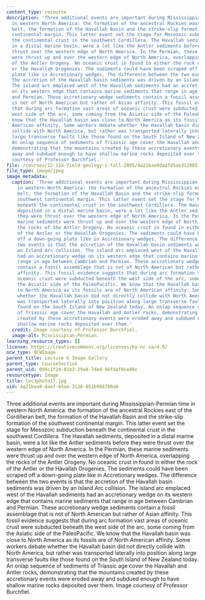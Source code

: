 ```yaml
---
content_type: resource
description: 'Three additional events are important during Mississippian-Permian time
  in western North America: the formation of the ancestral Rockies east of the Cordilleran
  belt, the formation of the Havallah Basin and the strike-slip formation of the southwest
  continental margin. This latter event set the stage for Mesozoic subduction beneath
  the continental crust in the southwest Cordillera. The Havallah sediments, deposited
  in a distal marine basin, were a lot like the Antler sediments before they were
  thrust over the western edge of North America. In the Permian, these marine sediments
  were thrust up and over the western edge of North America, overlapping the rocks
  of the Antler Orogeny. No oceanic crust in found in either the rock of the Antler
  or the Havallah Orogenies. The sediments could have been scraped off a down-going
  plate like in Accretionary wedges. The difference between the two events is that
  the accretion of the Havallah basin sediments was driven by an Island Arc collision.
  The island arc emplaced west of the Havallah sediments had an accretionary wedge
  on its western edge that contains marine sediments that range in age between Cambrian
  and Permian. These accretionary wedge sediments contain a fossil assemblage that
  is not of North American but rather of Asian affinity. This fossil evidence suggests
  that during arc formation vast areas of oceanic crust were subducted beneath the
  west side of the arc, some coming from the Asiatic side of the PaleoPacific. We
  know that the Havallah basin was close to North America as its fossils are of North
  American affinity. Some workers debate whether the Havallah basin did not directly
  collide with North America, but rather was transported laterally into position along
  large transverse faults like those found on the South Island of New Zealand today.
  An onlap sequence of sediments of Triassic age cover the Havallah and Antler rocks,
  demonstrating that the mountains created by these accretionary events were eroded
  away and subdued enough to have shallow marine rocks deposited over them. Image
  courtesy of Professor Burchfiel.'
file: /courses/12-114-field-geology-i-fall-2005/4a21baa9daaf85ae3128851b9887b9a0_lec3photo17.jpg
file_type: image/jpeg
image_metadata:
  caption: 'Three additional events are important during Mississippian-Permian time
    in western North America: the formation of the ancestral Rockies east of the Cordilleran
    belt, the formation of the Havallah Basin and the strike-slip formation of the
    southwest continental margin. This latter event set the stage for Mesozoic subduction
    beneath the continental crust in the southwest Cordillera. The Havallah sediments,
    deposited in a distal marine basin, were a lot like the Antler sediments before
    they were thrust over the western edge of North America. In the Permian, these
    marine sediments were thrust up and over the western edge of North America, overlapping
    the rocks of the Antler Orogeny. No oceanic crust in found in either the rock
    of the Antler or the Havallah Orogenies. The sediments could have been scraped
    off a down-going plate like in Accretionary wedges. The difference between the
    two events is that the accretion of the Havallah basin sediments was driven by
    an Island Arc collision. The island arc emplaced west of the Havallah sediments
    had an accretionary wedge on its western edge that contains marine sediments that
    range in age between Cambrian and Permian. These accretionary wedge sediments
    contain a fossil assemblage that is not of North American but rather of Asian
    affinity. This fossil evidence suggests that during arc formation vast areas of
    oceanic crust were subducted beneath the west side of the arc, some coming from
    the Asiatic side of the PaleoPacific. We know that the Havallah basin was close
    to North America as its fossils are of North American affinity. Some workers debate
    whether the Havallah basin did not directly collide with North America, but rather
    was transported laterally into position along large transverse faults like those
    found on the South Island of New Zealand today. An onlap sequence of sediments
    of Triassic age cover the Havallah and Antler rocks, demonstrating that the mountains
    created by these accretionary events were eroded away and subdued enough to have
    shallow marine rocks deposited over them.'
  credit: Image courtesy of Professor Burchfiel.
  image-alt: Mississipian-Permian.
learning_resource_types: []
license: https://creativecommons.org/licenses/by-nc-sa/4.0/
ocw_type: OCWImage
parent_title: Lecture 6 Image Gallery
parent_type: CourseSection
parent_uid: 099c1f24-01b3-29a8-7ded-96fdaf0ce89c
resourcetype: Image
title: lec3photo17.jpg
uid: 4a21baa9-daaf-85ae-3128-851b9887b9a0
---
```

Three additional events are important during Mississippian-Permian time in western North America: the formation of the ancestral Rockies east of the Cordilleran belt, the formation of the Havallah Basin and the strike-slip formation of the southwest continental margin. This latter event set the stage for Mesozoic subduction beneath the continental crust in the southwest Cordillera. The Havallah sediments, deposited in a distal marine basin, were a lot like the Antler sediments before they were thrust over the western edge of North America. In the Permian, these marine sediments were thrust up and over the western edge of North America, overlapping the rocks of the Antler Orogeny. No oceanic crust in found in either the rock of the Antler or the Havallah Orogenies. The sediments could have been scraped off a down-going plate like in Accretionary wedges. The difference between the two events is that the accretion of the Havallah basin sediments was driven by an Island Arc collision. The island arc emplaced west of the Havallah sediments had an accretionary wedge on its western edge that contains marine sediments that range in age between Cambrian and Permian. These accretionary wedge sediments contain a fossil assemblage that is not of North American but rather of Asian affinity. This fossil evidence suggests that during arc formation vast areas of oceanic crust were subducted beneath the west side of the arc, some coming from the Asiatic side of the PaleoPacific. We know that the Havallah basin was close to North America as its fossils are of North American affinity. Some workers debate whether the Havallah basin did not directly collide with North America, but rather was transported laterally into position along large transverse faults like those found on the South Island of New Zealand today. An onlap sequence of sediments of Triassic age cover the Havallah and Antler rocks, demonstrating that the mountains created by these accretionary events were eroded away and subdued enough to have shallow marine rocks deposited over them. Image courtesy of Professor Burchfiel.